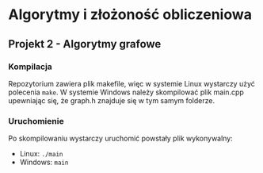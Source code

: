 # Algorytmy i złożoność obliczeniowa
## Projekt 2 - Algorytmy grafowe

### Kompilacja
Repozytorium zawiera plik makefile, więc w systemie Linux wystarczy użyć polecenia `make`.
W systemie Windows należy skompilować plik main.cpp upewniając się, że graph.h znajduje się w tym samym folderze.

### Uruchomienie
Po skompilowaniu wystarczy uruchomić powstały plik wykonywalny:
- Linux: `./main`
- Windows: `main`